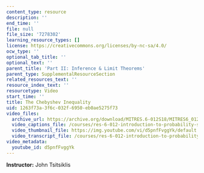 ```yaml
---
content_type: resource
description: ''
end_time: ''
file: null
file_size: '7278302'
learning_resource_types: []
license: https://creativecommons.org/licenses/by-nc-sa/4.0/
ocw_type: ''
optional_tab_title: ''
optional_text: ''
parent_title: 'Part II: Inference & Limit Theorems'
parent_type: SupplementalResourceSection
related_resources_text: ''
resource_index_text: ''
resourcetype: Video
start_time: ''
title: The Chebyshev Inequality
uid: 1263f73a-3f6c-032f-6950-eb0ae5275f73
video_files:
  archive_url: https://archive.org/download/MITRES.6-012S18/MITRES6_012S18_L18-03_300k.mp4
  video_captions_file: /courses/res-6-012-introduction-to-probability-spring-2018/c58dd5b51d4b583bb6dd2db8f2b648f1_d5pnfFvggYk.vtt
  video_thumbnail_file: https://img.youtube.com/vi/d5pnfFvggYk/default.jpg
  video_transcript_file: /courses/res-6-012-introduction-to-probability-spring-2018/ceb3687cf7ffaf9b2ecc9ae4674f0631_d5pnfFvggYk.pdf
video_metadata:
  youtube_id: d5pnfFvggYk
---
```


**Instructor:** John Tsitsiklis

